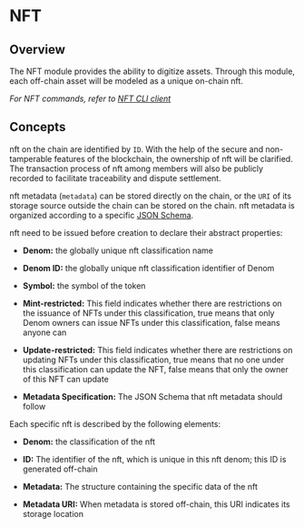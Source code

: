 # NFT

## Overview

The NFT module provides the ability to digitize assets. Through this module, each off-chain asset will be modeled as a unique on-chain nft.

_For NFT commands, refer to [NFT CLI client](../cli-client/nft.md)_

## Concepts

nft on the chain are identified by `ID`. With the help of the secure and non-tamperable features of the blockchain, the ownership of nft will be clarified. The transaction process of nft among members will also be publicly recorded to facilitate traceability and dispute settlement.

nft metadata (`metadata`) can be stored directly on the chain, or the `URI` of its storage source outside the chain can be stored on the chain. nft metadata is organized according to a specific [JSON Schema](https://JSON-Schema.org/).

nft need to be issued before creation to declare their abstract properties:

- **Denom:** the globally unique nft classification name

- **Denom ID:** the globally unique nft classification identifier of Denom

- **Symbol:** the symbol of the token

- **Mint-restricted:** This field indicates whether there are restrictions on the issuance of NFTs under this classification, true means that only Denom owners can issue NFTs under this classification, false means anyone can

- **Update-restricted:** This field indicates whether there are restrictions on updating NFTs under this classification, true means that no one under this classification can update the NFT, false means that only the owner of this NFT can update

- **Metadata Specification:** The JSON Schema that nft metadata should follow

Each specific nft is described by the following elements:

- **Denom:** the classification of the nft

- **ID:** The identifier of the nft, which is unique in this nft denom; this ID is generated off-chain

- **Metadata:** The structure containing the specific data of the nft

- **Metadata URI:** When metadata is stored off-chain, this URI indicates its storage location
